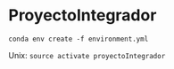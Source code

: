# ProyectoIntegrador

```conda env create -f environment.yml```

Unix: ```source activate proyectoIntegrador```
